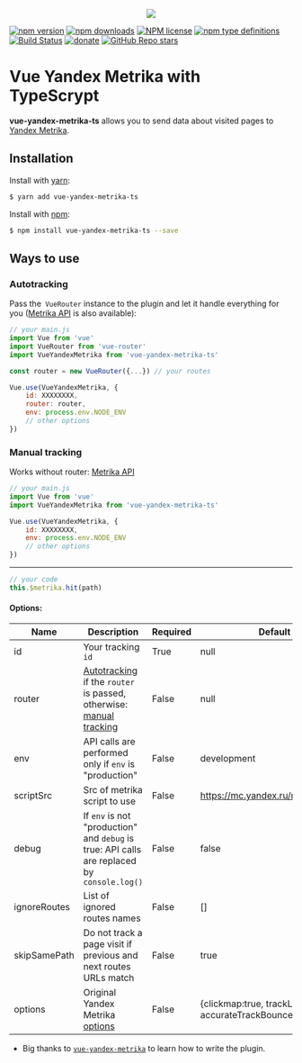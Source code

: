 <p align="center">
    <img src="https://i.imgur.com/iu7VdZ7.png" />
</p>

[![npm version](https://badge.fury.io/js/vue-yandex-metrika-ts.svg)](https://badge.fury.io/js/vue-yandex-metrika-ts)
[![npm downloads](https://img.shields.io/npm/dw/vue-yandex-metrika-ts)](https://badge.fury.io/js/vue-yandex-metrika-ts)
[![NPM license](https://img.shields.io/npm/l/vue-yandex-metrika-ts)](https://github.com/s00d/vue-yandex-metrika-ts/blob/master/LICENSE)
[![npm type definitions](https://img.shields.io/npm/types/vue-yandex-metrika-ts)](https://github.com/s00d/vue-yandex-metrika-ts)
[![Build Status](https://travis-ci.org/s00d/vue-yandex-metrika-ts.svg?branch=master)](https://travis-ci.org/s00d/vue-yandex-metrika-ts)
[![donate](https://www.paypalobjects.com/en_US/i/btn/btn_donate_SM.gif)](https://www.paypal.me/s00d)
[![GitHub Repo stars](https://img.shields.io/github/stars/s00d/vue-yandex-metrika-ts?style=social)](https://github.com/s00d/vue-yandex-metrika-ts)


# Vue Yandex Metrika with TypeScrypt

**vue-yandex-metrika-ts** allows you to send data about visited pages to [Yandex Metrika].

## Installation

Install with [yarn]:

```bash
$ yarn add vue-yandex-metrika-ts
```

Install with [npm]:

```bash
$ npm install vue-yandex-metrika-ts --save
```


## Ways to use

### <a name="autotracking">Autotracking</a>

Pass the` VueRouter` instance to the plugin and let it handle everything for you ([Metrika API] is also available):
```javascript
// your main.js
import Vue from 'vue'
import VueRouter from 'vue-router'
import VueYandexMetrika from 'vue-yandex-metrika-ts'                               

const router = new VueRouter({...}) // your routes

Vue.use(VueYandexMetrika, {
    id: XXXXXXXX,
    router: router,
    env: process.env.NODE_ENV
    // other options
})
```


### <a name="manual">Manual tracking</a>

Works without router: [Metrika API]
```javascript
// your main.js
import Vue from 'vue'
import VueYandexMetrika from 'vue-yandex-metrika-ts'                               

Vue.use(VueYandexMetrika, {
    id: XXXXXXXX,
    env: process.env.NODE_ENV
    // other options
})
```
___

```javascript
// your code
this.$metrika.hit(path)
```

#### Options:

| Name           | Description                                                                                             | Required | Default                                                    |
| -------------- | ------------------------------------------------------------------------------------------------------- | -------- | ---------------------------------------------------------- |
| id             | Your tracking `id`                                                                                      | True     | null                                                       |
| router         | [Autotracking](#autotracking) if the `router` is passed, otherwise: [manual tracking](#manual-tracking) | False    | null                                                       |
| env            | API calls are performed only if `env` is "production"                                                   | False    | development                                                |
| scriptSrc      | Src of metrika script to use                                                                            | False    | https://mc.yandex.ru/metrika/tag.js                        |
| debug          | If `env` is not "production" and `debug` is true: API calls are replaced by `console.log()`             | False    | false                                                      |
| ignoreRoutes   | List of ignored routes names                                                                            | False    | []                                                         |
| skipSamePath   | Do not track a page visit if previous and next routes URLs match                                        | False    | true                                                       |
| options        | Original Yandex Metrika [options](https://yandex.ru/support/metrika/code/counter-initialize.html)       | False    | {clickmap:true, trackLinks:true, accurateTrackBounce:true} |

[Yandex Metrika]: https://metrika.yandex.ru
[yarn]: https://yarnpkg.com
[npm]: https://npmjs.com
[Metrika API]: https://yandex.ru/support/metrika/objects/method-reference.html

*   Big thanks to [`vue-yandex-metrika`](https://github.com/vchaptsev/vue-yandex-metrika) to learn how to write the plugin.
